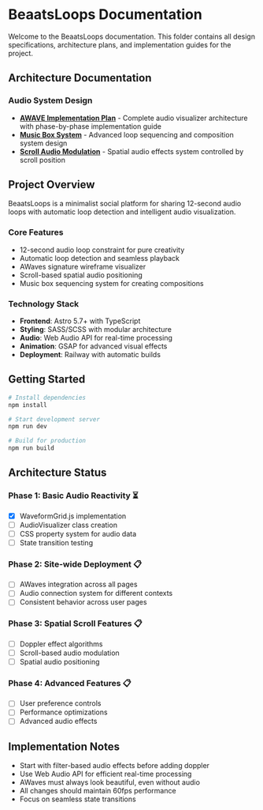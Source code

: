 # BeaatsLoops Documentation

Welcome to the BeaatsLoops documentation. This folder contains all design specifications, architecture plans, and implementation guides for the project.

## Architecture Documentation

### Audio System Design
- **[AWAVE Implementation Plan](./architecture/AWAVE_IMPLEMENTATION_PLAN.md)** - Complete audio visualizer architecture with phase-by-phase implementation guide
- **[Music Box System](./architecture/MUSIC_BOX_SYSTEM.md)** - Advanced loop sequencing and composition system design
- **[Scroll Audio Modulation](./architecture/SCROLL_AUDIO_MODULATION.md)** - Spatial audio effects system controlled by scroll position

## Project Overview

BeaatsLoops is a minimalist social platform for sharing 12-second audio loops with automatic loop detection and intelligent audio visualization.

### Core Features
- 12-second audio loop constraint for pure creativity
- Automatic loop detection and seamless playback
- AWaves signature wireframe visualizer
- Scroll-based spatial audio positioning
- Music box sequencing system for creating compositions

### Technology Stack
- **Frontend**: Astro 5.7+ with TypeScript
- **Styling**: SASS/SCSS with modular architecture
- **Audio**: Web Audio API for real-time processing
- **Animation**: GSAP for advanced visual effects
- **Deployment**: Railway with automatic builds

## Getting Started

```bash
# Install dependencies
npm install

# Start development server
npm run dev

# Build for production
npm run build
```

## Architecture Status

### Phase 1: Basic Audio Reactivity ⏳
- [x] WaveformGrid.js implementation
- [ ] AudioVisualizer class creation
- [ ] CSS property system for audio data
- [ ] State transition testing

### Phase 2: Site-wide Deployment 📋
- [ ] AWaves integration across all pages
- [ ] Audio connection system for different contexts
- [ ] Consistent behavior across user pages

### Phase 3: Spatial Scroll Features 📋
- [ ] Doppler effect algorithms
- [ ] Scroll-based audio modulation
- [ ] Spatial audio positioning

### Phase 4: Advanced Features 📋
- [ ] User preference controls
- [ ] Performance optimizations
- [ ] Advanced audio effects

## Implementation Notes

- Start with filter-based audio effects before adding doppler
- Use Web Audio API for efficient real-time processing
- AWaves must always look beautiful, even without audio
- All changes should maintain 60fps performance
- Focus on seamless state transitions